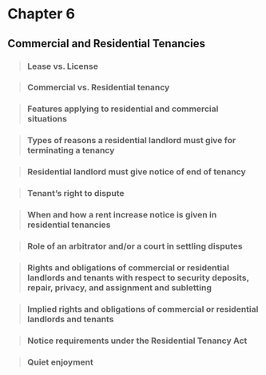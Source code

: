 # Chapter 6
## Commercial and Residential Tenancies

> ### Lease vs. License

> ### Commercial vs. Residential tenancy

> ### Features applying to residential and commercial situations

> ### Types of reasons a residential landlord must give for terminating a tenancy

> ### Residential landlord must give notice of end of tenancy

> ### Tenant’s right to dispute

> ### When and how a rent increase notice is given in residential tenancies

> ### Role of an arbitrator and/or a court in settling disputes

> ### Rights and obligations of commercial or residential landlords and tenants with respect to security deposits, repair, privacy, and assignment and subletting

> ### Implied rights and obligations of commercial or residential landlords and tenants

> ### Notice requirements under the Residential Tenancy Act

> ### Quiet enjoyment